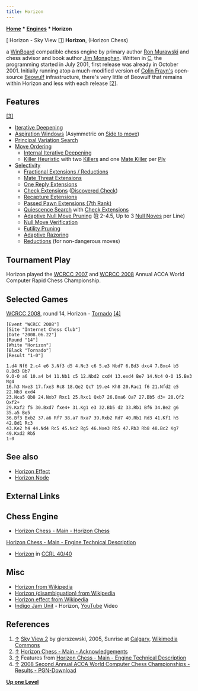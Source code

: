 ```yaml
---
title: Horizon
---
```

**[Home](Home "Home") * [Engines](Engines "Engines") * Horizon**

\[ Horizon - Sky View <a id="cite-note-1" href="#cite-ref-1">[1]</a>
**Horizon**, (Horizon Chess)

a [WinBoard](WinBoard "WinBoard") compatible chess engine by primary author [Ron Murawski](Ron_Murawski "Ron Murawski") and chess advisor and book author [Jim Monaghan](index.php?title=Jim_Monaghan&action=edit&redlink=1 "Jim Monaghan (page does not exist)").
Written in [C](C "C"), the programming started in July 2001, first release was already in October 2001.
Initially running atop a much-modified version of [Colin Frayn's](Colin_Frayn "Colin Frayn") open-source [Beowulf](Beowulf "Beowulf") infrastructure, there's very little of Beowulf that remains within Horizon and less with each release <a id="cite-note-2" href="#cite-ref-2">[2]</a>.

## Features

<a id="cite-note-3" href="#cite-ref-3">[3]</a>

- [Iterative Deepening](Iterative_Deepening "Iterative Deepening")
- [Aspiration Windows](Aspiration_Windows "Aspiration Windows") (Asymmetric on [Side to move](Side_to_move "Side to move"))
- [Principal Variation Search](Principal_Variation_Search "Principal Variation Search")
- [Move Ordering](Move_Ordering "Move Ordering")
  - [Internal Iterative Deepening](Internal_Iterative_Deepening "Internal Iterative Deepening")
  - [Killer Heuristic](Killer_Heuristic "Killer Heuristic") with two [Killers](Killer_Move "Killer Move") and one [Mate Killer](Mate_Killers "Mate Killers") per [Ply](Ply "Ply")
- [Selectivity](Selectivity "Selectivity")
  - [Fractional Extensions / Reductions](Extensions#FractionalExtensions "Extensions")
  - [Mate Threat Extensions](Mate_Threat_Extensions "Mate Threat Extensions")
  - [One Reply Extensions](One_Reply_Extensions "One Reply Extensions")
  - [Check Extensions](Check_Extensions "Check Extensions") ([Discovered Check](Discovered_Check "Discovered Check"))
  - [Recapture Extensions](Recapture_Extensions "Recapture Extensions")
  - [Passed Pawn Extensions (7th Rank)](Passed_Pawn_Extensions "Passed Pawn Extensions")
  - [Quiescence Search](Quiescence_Search "Quiescence Search") with [Check Extensions](Check_Extensions "Check Extensions")
  - [Adaptive Null Move Pruning](Null_Move_Pruning#AdaptiveNullMovePruning "Null Move Pruning") ([R](Depth_Reduction_R "Depth Reduction R") 2-4.5, Up to 3 [Null Noves](Null_Move "Null Move") per Line)
  - [Null Move Verification](Null_Move_Pruning#ZugzwangVerification "Null Move Pruning")
  - [Futility Pruning](Futility_Pruning "Futility Pruning")
  - [Adaptive Razoring](Razoring "Razoring")
  - [Reductions](Reductions "Reductions") (for non-dangerous moves)

## Tournament Play

Horizon played the [WCRCC 2007](WCRCC_2007 "WCRCC 2007") and [WCRCC 2008](WCRCC_2008 "WCRCC 2008") Annual ACCA World Computer Rapid Chess Championship.

## Selected Games

[WCRCC 2008](WCRCC_2008 "WCRCC 2008"), round 14, Horizon - [Tornado](Tornado "Tornado") <a id="cite-note-4" href="#cite-ref-4">[4]</a>

```
[Event "WCRCC 2008"]
[Site "Internet Chess Club"]
[Date "2008.06.22"]
[Round "14"]
[White "Horizon"]
[Black "Tornado"]
[Result "1-0"]

1.d4 Nf6 2.c4 e6 3.Nf3 d5 4.Nc3 c6 5.e3 Nbd7 6.Bd3 dxc4 7.Bxc4 b5 8.Bd3 Bb7 
9.O-O a6 10.a4 b4 11.Nb1 c5 12.Nbd2 cxd4 13.exd4 Be7 14.Nc4 O-O 15.Be3 Ng4 
16.h3 Nxe3 17.fxe3 Rc8 18.Qe2 Qc7 19.e4 Kh8 20.Rac1 f6 21.Nfd2 e5 22.Nb3 exd4 
23.Nca5 Qb8 24.Nxb7 Rxc1 25.Rxc1 Qxb7 26.Bxa6 Qa7 27.Bb5 d3+ 28.Qf2 Qxf2+ 
29.Kxf2 f5 30.Bxd7 fxe4+ 31.Kg1 e3 32.Bb5 d2 33.Rb1 Bf6 34.Be2 g6 35.a5 Be5 
36.Bf3 Bxb2 37.a6 Rf7 38.a7 Rxa7 39.Rxb2 Rd7 40.Rb1 Rd3 41.Kf1 h5 42.Bd1 Rc3 
43.Ke2 h4 44.Nd4 Rc5 45.Nc2 Rg5 46.Nxe3 Rb5 47.Rb3 Rb8 48.Bc2 Kg7 49.Kxd2 Rb5
1-0

```

## See also

- [Horizon Effect](Horizon_Effect "Horizon Effect")
- [Horizon Node](Horizon_Node "Horizon Node")

## External Links

## Chess Engine

- [Horizon Chess - Main - Horizon Chess](http://www.horizonchess.com/pmwiki.php?n=Main.HomePage)

[Horizon Chess - Main - Engine Technical Description](http://www.horizonchess.com/pmwiki.php?n=Main.EngineTechnicalDescription)

- [Horizon](http://www.computerchess.org.uk/ccrl/4040/cgi/compare_engines.cgi?family=Horizon&print=Rating+list&print=Results+table&print=LOS+table&print=Ponder+hit+table&print=Eval+difference+table&print=Comopp+gamenum+table&print=Overlap+table&print=Score+with+common+opponents) in [CCRL 40/40](CCRL "CCRL")

## Misc

- [Horizon from Wikipedia](https://en.wikipedia.org/wiki/Horizon)
- [Horizon (disambiguation) from Wikipedia](https://en.wikipedia.org/wiki/Horizon_%28disambiguation%29)
- [Horizon effect from Wikipedia](https://en.wikipedia.org/wiki/Horizon_effect)
- [Indigo Jam Unit](Category:Indigo_Jam_Unit "Category:Indigo Jam Unit") - Horizon, [YouTube](https://en.wikipedia.org/wiki/YouTube) Video

## References

1. <a id="cite-ref-1" href="#cite-note-1">↑</a> [Sky View 2](http://commons.wikimedia.org/wiki/File:SkyView2.PNG) by gierszewski, 2005, Sunrise at [Calgary](https://en.wikipedia.org/wiki/Calgary), [Wikimedia Commons](https://en.wikipedia.org/wiki/Wikimedia_Commons)
1. <a id="cite-ref-2" href="#cite-note-2">↑</a> [Horizon Chess - Main - Acknowledgements](http://www.horizonchess.com/pmwiki.php?n=Main.HomePage)
1. <a id="cite-ref-3" href="#cite-note-3">↑</a> Features from [Horizon Chess - Main - Engine Technical Description](http://www.horizonchess.com/pmwiki.php?n=Main.EngineTechnicalDescription)
1. <a id="cite-ref-4" href="#cite-note-4">↑</a> [2008 Second Annual ACCA World Computer Chess Championships - Results - PGN-Download](http://compchess.org/ACCAWCRCC/2008ACCAWCRCC/2008WCRCCResults.html)

**[Up one Level](Engines "Engines")**

